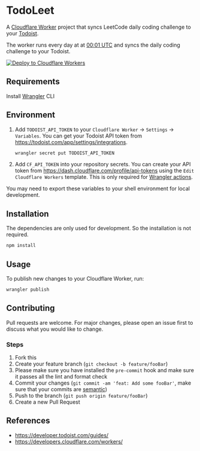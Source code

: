 # TodoLeet

A [Cloudflare Worker](https://developers.cloudflare.com/workers/) project that syncs LeetCode daily coding challenge to your [Todoist](https://todoist.com/).

The worker runs every day at at [00:01 UTC](https://crontab.guru/#1_0_*_*_*) and syncs the daily coding challenge to your Todoist.

[![Deploy to Cloudflare Workers](https://deploy.workers.cloudflare.com/button)](https://deploy.workers.cloudflare.com/?url=https://github.com/ngshiheng/todoleet)

## Requirements

Install [Wrangler](https://github.com/cloudflare/wrangler#installation) CLI

## Environment

1. Add `TODOIST_API_TOKEN` to your `Cloudflare Worker` -> `Settings` -> `Variables`. You can get your Todoist API token from https://todoist.com/app/settings/integrations.

    ```sh
    wrangler secret put TODOIST_API_TOKEN
    ```

2. Add `CF_API_TOKEN` into your repository secrets. You can create your API token from https://dash.cloudflare.com/profile/api-tokens using the `Edit Cloudflare Workers` template. This is only required for [Wrangler actions](https://github.com/marketplace/actions/deploy-to-cloudflare-workers-with-wrangler).

You may need to export these variables to your shell environment for local development.

## Installation

The dependencies are only used for development. So the installation is not required.

```sh
npm install
```

## Usage

To publish new changes to your Cloudflare Worker, run:

```sh
wrangler publish
```

## Contributing

Pull requests are welcome. For major changes, please open an issue first to discuss what you would like to change.

### Steps

1. Fork this
2. Create your feature branch (`git checkout -b feature/fooBar`)
3. Please make sure you have installed the `pre-commit` hook and make sure it passes all the lint and format check
4. Commit your changes (`git commit -am 'feat: Add some fooBar'`, make sure that your commits are [semantic](https://gist.github.com/joshbuchea/6f47e86d2510bce28f8e7f42ae84c716))
5. Push to the branch (`git push origin feature/fooBar`)
6. Create a new Pull Request

## References

-   https://developer.todoist.com/guides/
-   https://developers.cloudflare.com/workers/
